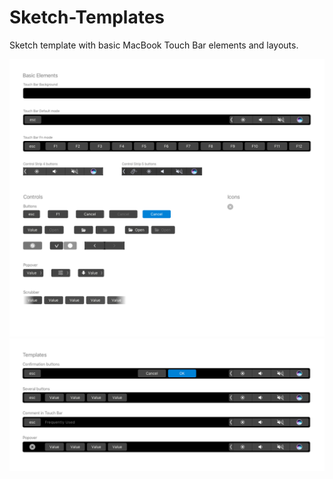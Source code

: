 # Sketch-Templates

Sketch template with basic MacBook Touch Bar elements and layouts.  

![Elements](https://raw.githubusercontent.com/mishinalina/Sketch-Templates/master/Elements.png)
![Teamples](https://raw.githubusercontent.com/mishinalina/Sketch-Templates/master/Templates.png)
